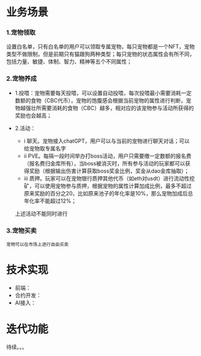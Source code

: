 # 业务场景

### 1.宠物领取

设置白名单，只有白名单的用户可以领取专属宠物，每只宠物都是一个NFT，宠物类型不做限制，但是前期只有猫跟狗两种类型；每只宠物的状态属性会有所不同，包括力量、敏捷、体制、智力、精神等五个不同属性；


### 2.宠物养成

* 1.投喂：宠物需要每天投喂，可以设置自动投喂，每次投喂最小需要消耗一定数额的食物（CBC代币），宠物的饱腹感会根据当前宠物的属性进行判断，宠物越强壮所需要消耗的食物（CBC）越多，相对应的该宠物参与活动所获得的奖励也会越高；
* 2.活动：

  * i	聊天。宠物接入chatGPT，用户可以与当前的宠物进行聊天对话；可以给宠物取专属名字
  * ii	PVE。每隔一段时间举办打boss活动，用户只需要缴一定数额的报名费（报名费归金库所有），当boss被消灭时，所有参与活动的玩家都可以获得奖励（根据输出伤害计算获取boss奖金比例，奖金从dao金库抽取）；
  * iii	质押。玩家可以在宠物银行质押其他代币（如eth对usdt）进行流动性挖矿，可以使用宠物参与质押，根据宠物的属性计算加成比例，最多不超过原来奖励的百分之20，比如原来池子的年化率是10%，那么宠物加成后总年化率不能超过12%；

  上述活动不能同时进行


### 3.宠物买卖

    宠物可以在市场上进行自由买卖


# 技术实现

* 前端：
* 合约开发：
* AI接入：


# 迭代功能

待续。。。
